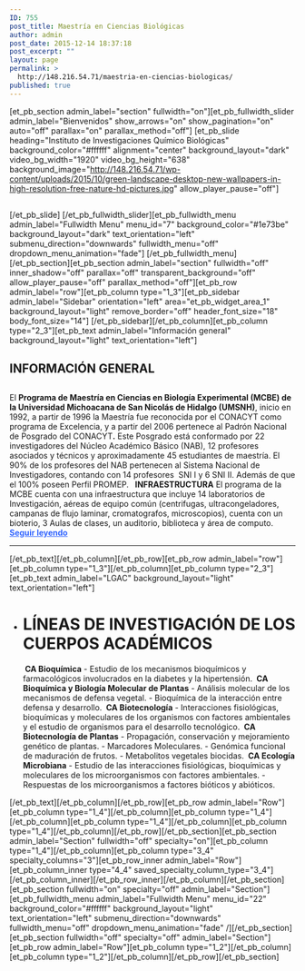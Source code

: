 ```yaml
---
ID: 755
post_title: Maestría en Ciencias Biológicas
author: admin
post_date: 2015-12-14 18:37:18
post_excerpt: ""
layout: page
permalink: >
  http://148.216.54.71/maestria-en-ciencias-biologicas/
published: true
---
```

[et_pb_section admin_label="section" fullwidth="on"][et_pb_fullwidth_slider admin_label="Bienvenidos" show_arrows="on" show_pagination="on" auto="off" parallax="on" parallax_method="off"] [et_pb_slide heading="Instituto de Investigaciones Químico Biológicas" background_color="#ffffff" alignment="center" background_layout="dark" video_bg_width="1920" video_bg_height="638" background_image="http://148.216.54.71/wp-content/uploads/2015/10/green-landscape-desktop-new-wallpapers-in-high-resolution-free-nature-hd-pictures.jpg" allow_player_pause="off"]
<h2></h2>
[/et_pb_slide] [/et_pb_fullwidth_slider][et_pb_fullwidth_menu admin_label="Fullwidth Menu" menu_id="7" background_color="#1e73be" background_layout="dark" text_orientation="left" submenu_direction="downwards" fullwidth_menu="off" dropdown_menu_animation="fade"] [/et_pb_fullwidth_menu][/et_pb_section][et_pb_section admin_label="section" fullwidth="off" inner_shadow="off" parallax="off" transparent_background="off" allow_player_pause="off" parallax_method="off"][et_pb_row admin_label="row"][et_pb_column type="1_3"][et_pb_sidebar admin_label="Sidebar" orientation="left" area="et_pb_widget_area_1" background_layout="light" remove_border="off" header_font_size="18" body_font_size="14"] [/et_pb_sidebar][/et_pb_column][et_pb_column type="2_3"][et_pb_text admin_label="Información general" background_layout="light" text_orientation="left"]
<div class="span6 span12-tablet">
<h2>INFORMACIÓN GENERAL</h2>
<h2></h2>
El <strong>Programa de Maestría en Ciencias en Biología Experimental (MCBE) de la Universidad Michoacana de San Nicolás de Hidalgo (UMSNH)</strong>, inicio en 1992, a partir de 1996 la Maestría fue reconocida por el CONACYT como programa de Excelencia, y a partir del 2006 pertenece al Padrón Nacional de Posgrado del CONACYT<strong>.</strong> Este Posgrado está conformado por 22 investigadores del Núcleo Académico Básico (NAB), 12 profesores asociados y técnicos y aproximadamente 45 estudiantes de maestría. El 90% de los profesores del NAB pertenecen al Sistema Nacional de Investigadores, contando con 14 profesores  SNI I y 6 SNI II. Además de que el 100% poseen Perfil PROMEP. <strong> </strong> <strong>INFRAESTRUCTURA</strong> El programa de la MCBE cuenta con una infraestructura que incluye 14 laboratorios de Investigación, aéreas de equipo común (centrifugas, ultracongeladores, campanas de flujo laminar, cromatografos, microscopios), cuenta con un bioterio, 3 Aulas de clases, un auditorio, biblioteca y área de computo. <span style="color: #3366ff;"><strong><a style="color: #3366ff;" href="http://148.216.54.71/index.php/2015/11/19/informacion-general/">Seguir leyendo</a></strong></span>

</div>

<hr class="hidden-desktop" />

<div class="span6 span12-tablet"></div>
[/et_pb_text][/et_pb_column][/et_pb_row][et_pb_row admin_label="row"][et_pb_column type="1_3"][/et_pb_column][et_pb_column type="2_3"][et_pb_text admin_label="LGAC" background_layout="light" text_orientation="left"]
<div class="margin-small">
<ul>
	<li>
<div class="span6 span12-tablet">
<h1><strong>LÍNEAS DE INVESTIGACIÓN DE LOS CUERPOS ACADÉMICOS</strong></h1>
<strong> </strong><strong>CA Bioquímica</strong> - Estudio de los mecanismos bioquímicos y farmacológicos involucrados en la diabetes y la hipertensión. <strong> </strong><strong>CA Bioquímica y Biología Molecular de Plantas</strong> - Análisis molecular de los mecanismos de defensa vegetal. - Bioquímica de la interacción entre defensa y desarrollo. <strong> </strong><strong>CA Biotecnología</strong> - Interacciones fisiológicas, bioquímicas y moleculares de los organismos con factores ambientales y el estudio de organismos para el desarrollo tecnológico. <strong> </strong><strong>CA Biotecnología de Plantas</strong> - Propagación, conservación y mejoramiento genético de plantas. - Marcadores Moleculares. - Genómica funcional de maduración de frutos. - Metabolitos vegetales biocidas. <strong> </strong><strong>CA Ecología Microbiana</strong> - Estudio de las interacciones fisiológicas, bioquímicas y moleculares de los microorganismos con factores ambientales. - Respuestas de los microorganismos a factores bióticos y abióticos.

</div></li>
</ul>
</div>
[/et_pb_text][/et_pb_column][/et_pb_row][et_pb_row admin_label="Row"][et_pb_column type="1_4"][/et_pb_column][et_pb_column type="1_4"][/et_pb_column][et_pb_column type="1_4"][/et_pb_column][et_pb_column type="1_4"][/et_pb_column][/et_pb_row][/et_pb_section][et_pb_section admin_label="Section" fullwidth="off" specialty="on"][et_pb_column type="1_4"][/et_pb_column][et_pb_column type="3_4" specialty_columns="3"][et_pb_row_inner admin_label="Row"][et_pb_column_inner type="4_4" saved_specialty_column_type="3_4"][/et_pb_column_inner][/et_pb_row_inner][/et_pb_column][/et_pb_section][et_pb_section fullwidth="on" specialty="off" admin_label="Section"][et_pb_fullwidth_menu admin_label="Fullwidth Menu" menu_id="22" background_color="#ffffff" background_layout="light" text_orientation="left" submenu_direction="downwards" fullwidth_menu="off" dropdown_menu_animation="fade" /][/et_pb_section][et_pb_section fullwidth="off" specialty="off" admin_label="Section"][et_pb_row admin_label="Row"][et_pb_column type="1_2"][/et_pb_column][et_pb_column type="1_2"][/et_pb_column][/et_pb_row][/et_pb_section]